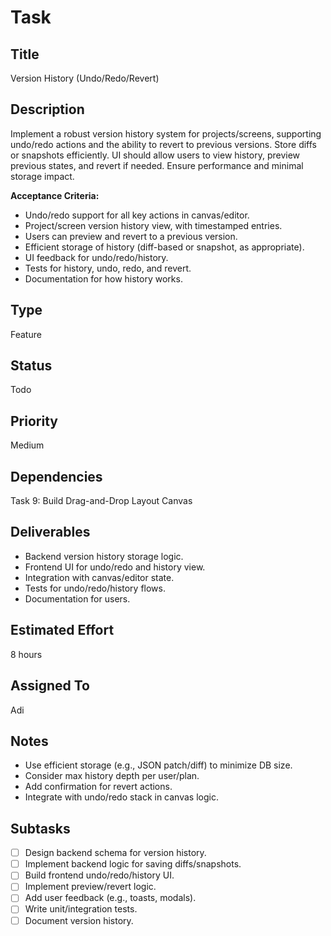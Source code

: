 # Task

## Title
Version History (Undo/Redo/Revert)

## Description
Implement a robust version history system for projects/screens, supporting undo/redo actions and the ability to revert to previous versions. Store diffs or snapshots efficiently. UI should allow users to view history, preview previous states, and revert if needed. Ensure performance and minimal storage impact.

**Acceptance Criteria:**
- Undo/redo support for all key actions in canvas/editor.
- Project/screen version history view, with timestamped entries.
- Users can preview and revert to a previous version.
- Efficient storage of history (diff-based or snapshot, as appropriate).
- UI feedback for undo/redo/history.
- Tests for history, undo, redo, and revert.
- Documentation for how history works.

## Type
Feature

## Status
Todo

## Priority
Medium

## Dependencies
Task 9: Build Drag-and-Drop Layout Canvas

## Deliverables
- Backend version history storage logic.
- Frontend UI for undo/redo and history view.
- Integration with canvas/editor state.
- Tests for undo/redo/history flows.
- Documentation for users.

## Estimated Effort
8 hours

## Assigned To
Adi

## Notes
- Use efficient storage (e.g., JSON patch/diff) to minimize DB size.
- Consider max history depth per user/plan.
- Add confirmation for revert actions.
- Integrate with undo/redo stack in canvas logic.

## Subtasks
- [ ] Design backend schema for version history.
- [ ] Implement backend logic for saving diffs/snapshots.
- [ ] Build frontend undo/redo/history UI.
- [ ] Implement preview/revert logic.
- [ ] Add user feedback (e.g., toasts, modals).
- [ ] Write unit/integration tests.
- [ ] Document version history.
